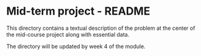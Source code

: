 Mid-term project - README
=========================

This directory contains a textual description of the problem at the center of
the mid-course project along with essential data.

The directory will be updated by week 4 of the module.
